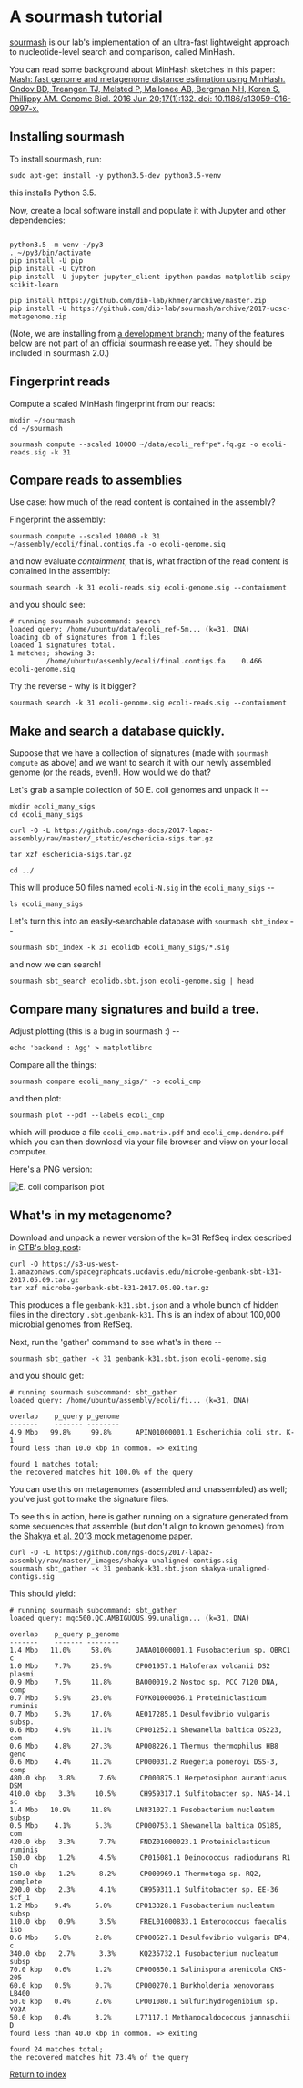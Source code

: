 # A sourmash tutorial

[sourmash](http://sourmash.readthedocs.io/en/latest/) is our lab's
implementation of an ultra-fast lightweight approach to
nucleotide-level search and comparison, called MinHash.

You can read some background about MinHash sketches in this paper:
[Mash: fast genome and metagenome distance estimation using MinHash. Ondov BD, Treangen TJ, Melsted P, Mallonee AB, Bergman NH, Koren S, Phillippy AM. Genome Biol. 2016 Jun 20;17(1):132. doi: 10.1186/s13059-016-0997-x.](http://genomebiology.biomedcentral.com/articles/10.1186/s13059-016-0997-x)

## Installing sourmash

To install sourmash, run:

```
sudo apt-get install -y python3.5-dev python3.5-venv
```

this installs Python 3.5.

Now, create a local software install and populate it with Jupyter and
other dependencies:

```

python3.5 -m venv ~/py3
. ~/py3/bin/activate
pip install -U pip
pip install -U Cython
pip install -U jupyter jupyter_client ipython pandas matplotlib scipy scikit-learn

pip install https://github.com/dib-lab/khmer/archive/master.zip
pip install -U https://github.com/dib-lab/sourmash/archive/2017-ucsc-metagenome.zip

```

(Note, we are installing from [a development branch](https://github.com/dib-lab/sourmash/pull/188); many of the features below are not part of an official sourmash release yet.  They should be included in sourmash 2.0.)

## Fingerprint reads

Compute a scaled MinHash fingerprint from our reads:

```
mkdir ~/sourmash
cd ~/sourmash

sourmash compute --scaled 10000 ~/data/ecoli_ref*pe*.fq.gz -o ecoli-reads.sig -k 31
```

## Compare reads to assemblies

Use case: how much of the read content is contained in the assembly?

Fingerprint the assembly:

```
sourmash compute --scaled 10000 -k 31 ~/assembly/ecoli/final.contigs.fa -o ecoli-genome.sig
```

and now evaluate *containment*, that is, what fraction of the read content is
contained in the assembly:

```
sourmash search -k 31 ecoli-reads.sig ecoli-genome.sig --containment
```

and you should see:

```
# running sourmash subcommand: search
loaded query: /home/ubuntu/data/ecoli_ref-5m... (k=31, DNA)
loading db of signatures from 1 files
loaded 1 signatures total.
1 matches; showing 3:
         /home/ubuntu/assembly/ecoli/final.contigs.fa    0.466   ecoli-genome.sig
```


Try the reverse - why is it bigger?
         
```
sourmash search -k 31 ecoli-genome.sig ecoli-reads.sig --containment
```

## Make and search a database quickly.

Suppose that we have a collection of signatures (made with `sourmash
compute` as above) and we want to search it with our newly assembled
genome (or the reads, even!). How would we do that?

Let's grab a sample collection of 50 E. coli genomes and unpack it --

```
mkdir ecoli_many_sigs
cd ecoli_many_sigs

curl -O -L https://github.com/ngs-docs/2017-lapaz-assembly/raw/master/_static/eschericia-sigs.tar.gz

tar xzf eschericia-sigs.tar.gz

cd ../

```

This will produce 50 files named `ecoli-N.sig` in the `ecoli_many_sigs` --

```
ls ecoli_many_sigs
```

Let's turn this into an easily-searchable database with `sourmash sbt_index` --

```
sourmash sbt_index -k 31 ecolidb ecoli_many_sigs/*.sig
```

and now we can search!

```
sourmash sbt_search ecolidb.sbt.json ecoli-genome.sig | head
```

## Compare many signatures and build a tree.

Adjust plotting (this is a bug in sourmash :) --
```
echo 'backend : Agg' > matplotlibrc
```

Compare all the things:

```
sourmash compare ecoli_many_sigs/* -o ecoli_cmp
```

and then plot:

```
sourmash plot --pdf --labels ecoli_cmp
```

which will produce a file `ecoli_cmp.matrix.pdf` and `ecoli_cmp.dendro.pdf`
which you can then download via your file browser and view on your local
computer.

Here's a PNG version:

![E. coli comparison plot](_images/ecoli_cmp.matrix.png)

## What's in my metagenome?

Download and unpack a newer version of the k=31 RefSeq index described in
[CTB's blog post](http://ivory.idyll.org/blog/2016-sourmash-sbt-more.html):

```
curl -O https://s3-us-west-1.amazonaws.com/spacegraphcats.ucdavis.edu/microbe-genbank-sbt-k31-2017.05.09.tar.gz
tar xzf microbe-genbank-sbt-k31-2017.05.09.tar.gz
```

This produces a file `genbank-k31.sbt.json` and a whole bunch of hidden
files in the directory `.sbt.genbank-k31`.  This is an index of about 100,000
microbial genomes from RefSeq.

Next, run the 'gather' command to see what's in there --
```
sourmash sbt_gather -k 31 genbank-k31.sbt.json ecoli-genome.sig
```

and you should get:

```
# running sourmash subcommand: sbt_gather
loaded query: /home/ubuntu/assembly/ecoli/fi... (k=31, DNA)

overlap    p_query p_genome
-------    ------- --------
4.9 Mbp   99.8%     99.8%      APIN01000001.1 Escherichia coli str. K-1
found less than 10.0 kbp in common. => exiting

found 1 matches total;
the recovered matches hit 100.0% of the query
```

You can use this on metagenomes (assembled and unassembled) as well; you've
just got to make the signature files.

To see this in action, here is gather running on a signature generated
from some sequences that assemble (but don't align to known genomes)
from the
[Shakya et al. 2013 mock metagenome paper](https://www.ncbi.nlm.nih.gov/pubmed/23387867).

```
curl -O -L https://github.com/ngs-docs/2017-lapaz-assembly/raw/master/_images/shakya-unaligned-contigs.sig
sourmash sbt_gather -k 31 genbank-k31.sbt.json shakya-unaligned-contigs.sig
```

This should yield:
```
# running sourmash subcommand: sbt_gather
loaded query: mqc500.QC.AMBIGUOUS.99.unalign... (k=31, DNA)

overlap    p_query p_genome
-------    ------- --------
1.4 Mbp   11.0%     58.0%      JANA01000001.1 Fusobacterium sp. OBRC1 c
1.0 Mbp    7.7%     25.9%      CP001957.1 Haloferax volcanii DS2 plasmi
0.9 Mbp    7.5%     11.8%      BA000019.2 Nostoc sp. PCC 7120 DNA, comp
0.7 Mbp    5.9%     23.0%      FOVK01000036.1 Proteiniclasticum ruminis
0.7 Mbp    5.3%     17.6%      AE017285.1 Desulfovibrio vulgaris subsp.
0.6 Mbp    4.9%     11.1%      CP001252.1 Shewanella baltica OS223, com
0.6 Mbp    4.8%     27.3%      AP008226.1 Thermus thermophilus HB8 geno
0.6 Mbp    4.4%     11.2%      CP000031.2 Ruegeria pomeroyi DSS-3, comp
480.0 kbp   3.8%      7.6%      CP000875.1 Herpetosiphon aurantiacus DSM
410.0 kbp   3.3%     10.5%      CH959317.1 Sulfitobacter sp. NAS-14.1 sc
1.4 Mbp   10.9%     11.8%      LN831027.1 Fusobacterium nucleatum subsp
0.5 Mbp    4.1%      5.3%      CP000753.1 Shewanella baltica OS185, com
420.0 kbp   3.3%      7.7%      FNDZ01000023.1 Proteiniclasticum ruminis
150.0 kbp   1.2%      4.5%      CP015081.1 Deinococcus radiodurans R1 ch
150.0 kbp   1.2%      8.2%      CP000969.1 Thermotoga sp. RQ2, complete
290.0 kbp   2.3%      4.1%      CH959311.1 Sulfitobacter sp. EE-36 scf_1
1.2 Mbp    9.4%      5.0%      CP013328.1 Fusobacterium nucleatum subsp
110.0 kbp   0.9%      3.5%      FREL01000833.1 Enterococcus faecalis iso
0.6 Mbp    5.0%      2.8%      CP000527.1 Desulfovibrio vulgaris DP4, c
340.0 kbp   2.7%      3.3%      KQ235732.1 Fusobacterium nucleatum subsp
70.0 kbp   0.6%      1.2%      CP000850.1 Salinispora arenicola CNS-205
60.0 kbp   0.5%      0.7%      CP000270.1 Burkholderia xenovorans LB400
50.0 kbp   0.4%      2.6%      CP001080.1 Sulfurihydrogenibium sp. YO3A
50.0 kbp   0.4%      3.2%      L77117.1 Methanocaldococcus jannaschii D
found less than 40.0 kbp in common. => exiting

found 24 matches total;
the recovered matches hit 73.4% of the query

```

[Return to index](index.html)
